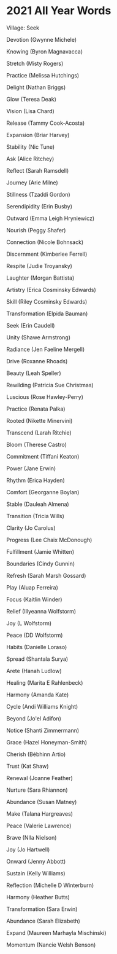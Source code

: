 # 2021 All Year Words

Village: Seek

Devotion (Gwynne Michele)

Knowing (Byron Magnavacca)

Stretch (Misty Rogers)

Practice (Melissa Hutchings)

Delight (Nathan Briggs)

Glow (Teresa Deak)

Vision (Lisa Chard)

Release (Tammy Cook-Acosta)

Expansion (Briar Harvey)

Stability (Nic Tune)

Ask (Alice Ritchey)

Reflect (Sarah Ramsdell)

Journey (Arie Milne)

Stillness (Tzaddi Gordon)

Serendipidity (Erin Busby)

Outward (Emma Leigh Hryniewicz)

Nourish (Peggy Shafer)

Connection (Nicole Bohnsack)

Discernment (Kimberlee Ferrell)

Respite (Judie Troyansky)

Laughter (Morgan Battista)

Artistry (Erica Cosminsky Edwards)

Skill (Riley Cosminsky Edwards)

Transformation (Elpida Bauman)

Seek (Erin Caudell)

Unity (Shawe Armstrong)

Radiance (Jen Faeline Mergell)

Drive (Roxanne Rhoads)

Beauty (Leah Speller)

Rewilding (Patricia Sue Christmas)

Luscious (Rose Hawley-Perry)

Practice (Renata Palka)

Rooted (Nikette Minervini)

Transcend (Larah Ritchie)

Bloom (Therese Castro)

Commitment (Tiffani Keaton)

Power (Jane Erwin)

Rhythm (Erica Hayden)

Comfort (Georganne Boylan)

Stable (Dauleah Almena)

Transition (Tricia Wills)

Clarity (Jo Carolus)

Progress (Lee Chaix McDonough)

Fulfillment (Jamie Whitten)

Boundaries (Cindy Gunnin)

Refresh (Sarah Marsh Gossard)

Play (Aluap Ferreira)

Focus (Kaitlin Winder)

Relief (Illyeanna Wolfstorm)

Joy (L Wolfstorm)

Peace (DD Wolfstorm)

Habits (Danielle Loraso)

Spread (Shantala Surya)

Arete (Hanah Ludlow)

Healing (Marita E Rahlenbeck)

Harmony (Amanda Kate)

Cycle (Andi Williams Knight)

Beyond (Jo'el Adifon)

Notice (Shanti Zimmermann)

Grace (Hazel Honeyman-Smith)

Cherish (Bébhinn Artio)

Trust (Kat Shaw)

Renewal (Joanne Feather)

Nurture (Sara Rhiannon)

Abundance (Susan Matney)

Make (Talana Hargreaves)

Peace (Valerie Lawrence)

Brave (NIla Nielson)

Joy (Jo Hartwell)

Onward (Jenny Abbott)

Sustain (Kelly Williams)

Reflection (Michelle D Winterburn)

Harmony (Heather Butts)

Transformation (Sara Erwin)

Abundance (Sarah Elizabeth)

Expand (Maureen Marhayla Mischinski)

Momentum (Nancie Welsh Benson)







